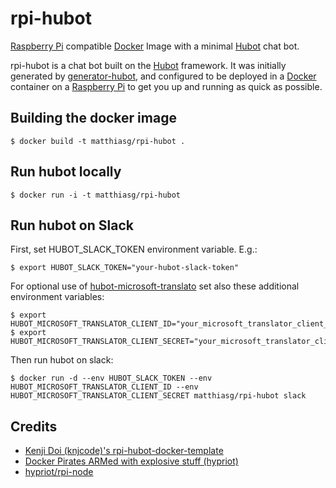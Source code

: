 # rpi-hubot

[Raspberry Pi][raspberrypi] compatible [Docker][Docker] Image with a minimal [Hubot][hubot] chat bot. 

rpi-hubot is a chat bot built on the [Hubot][hubot] framework. It was initially generated by [generator-hubot][generator-hubot], and configured to be deployed in a [Docker][docker] container on a [Raspberry Pi][raspberrypi] to get you up and running as quick as possible.

## Building the docker image

    $ docker build -t matthiasg/rpi-hubot .

## Run hubot locally

    $ docker run -i -t matthiasg/rpi-hubot

## Run hubot on Slack

First, set HUBOT_SLACK_TOKEN environment variable. E.g.:

    $ export HUBOT_SLACK_TOKEN="your-hubot-slack-token"
    
For optional use of [hubot-microsoft-translato](https://www.npmjs.com/package/hubot-microsoft-translator) set also these additional environment variables:

    $ export HUBOT_MICROSOFT_TRANSLATOR_CLIENT_ID="your_microsoft_translator_client_id"
    $ export HUBOT_MICROSOFT_TRANSLATOR_CLIENT_SECRET="your_microsoft_translator_client_secret"

Then run hubot on slack:

    $ docker run -d --env HUBOT_SLACK_TOKEN --env HUBOT_MICROSOFT_TRANSLATOR_CLIENT_ID --env HUBOT_MICROSOFT_TRANSLATOR_CLIENT_SECRET matthiasg/rpi-hubot slack

## Credits

- [Kenji Doi (knjcode)'s rpi-hubot-docker-template](https://github.com/knjcode/rpi-hubot-docker-template)
- [Docker Pirates ARMed with explosive stuff (hypriot)](http://blog.hypriot.com/)
- [hypriot/rpi-node](https://hub.docker.com/r/hypriot/rpi-node/)

[hubot]: http://hubot.github.com
[generator-hubot]: https://github.com/github/generator-hubot
[docker]: https://www.docker.com/
[raspberrypi]: https://www.raspberrypi.org/
